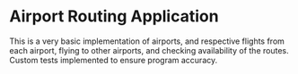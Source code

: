 # Airport Routing Application
This is a very basic implementation of airports, and respective flights from each airport, flying to other airports, and checking availability of the routes. Custom tests implemented to ensure program accuracy.
